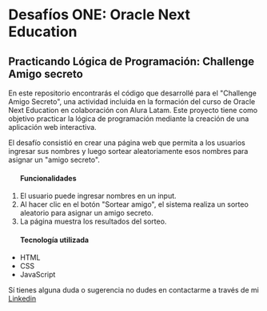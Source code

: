 <h1>Desafíos ONE: Oracle Next Education</h1>
<h2>Practicando Lógica de Programación: Challenge Amigo secreto</h2>
<p>En este repositorio encontrarás el código que desarrollé para el "Challenge Amigo Secreto", una actividad incluida en la formación del curso de Oracle Next Education en colaboración con Alura Latam. Este proyecto tiene como objetivo practicar la lógica de programación mediante la creación de una aplicación web interactiva.</p>
<p> El desafío consistió en crear una página web que permita a los usuarios ingresar sus nombres y luego sortear aleatoriamente esos nombres para asignar un "amigo secreto".</p>

<ol>
  <h4>Funcionalidades</h4>
  <li>El usuario puede ingresar nombres en un input.</li>
  <li>Al hacer clic en el botón "Sortear amigo", el sistema realiza un sorteo aleatorio para asignar un amigo secreto.</li>
  <li>La página muestra los resultados del sorteo.</li>
</ol>

<ul>
  <h4>Tecnología utilizada</h4>
  <li>HTML</li>
  <li>CSS</li>
  <li>JavaScript</li>
</ul>

<p>Sí tienes alguna duda o sugerencia no dudes en contactarme a través de mi <a href="www.linkedin.com/in/lorena-raygoza09" target="_blank">Linkedin</a></p>
